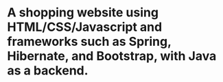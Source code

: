 # A shopping website using HTML/CSS/Javascript and frameworks such as Spring, Hibernate, and Bootstrap, with Java as a backend.
